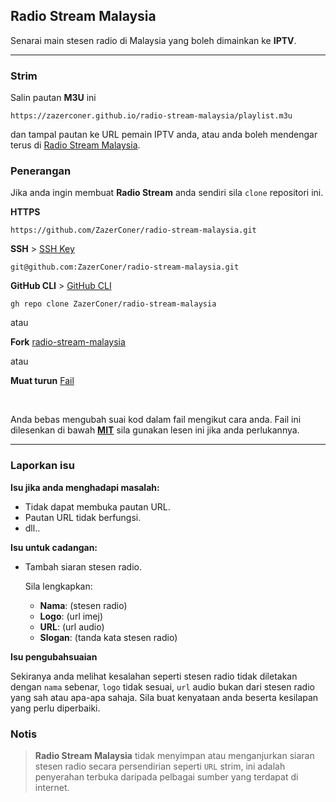 ## Radio Stream Malaysia

Senarai main stesen radio di Malaysia yang boleh dimainkan ke **IPTV**.

<hr>

### Strim

Salin pautan **M3U** ini

```url
https://zazerconer.github.io/radio-stream-malaysia/playlist.m3u
```

dan tampal pautan ke URL pemain IPTV anda, atau anda boleh mendengar terus di [Radio Stream Malaysia](https://zazerconer.github.io/radio-stream-malaysia/).

### Penerangan

Jika anda ingin membuat **Radio Stream** anda sendiri sila `clone` repositori ini.

**HTTPS**

```url
https://github.com/ZazerConer/radio-stream-malaysia.git
```

**SSH** > [SSH Key](https://github.com/settings/ssh/new)

```code
git@github.com:ZazerConer/radio-stream-malaysia.git
```

**GitHub CLI** > [GitHub CLI](https://cli.github.com/)

```code
gh repo clone ZazerConer/radio-stream-malaysia
```

atau

**Fork** [radio-stream-malaysia](https://github.com/ZazerConer/radio-stream-malaysia/fork)

atau

**Muat turun** [Fail](https://github.com/ZazerConer/radio-stream-malaysia/archive/refs/heads/master.zip)

<br>

Anda bebas mengubah suai kod dalam fail mengikut cara anda. Fail ini dilesenkan di bawah **[MIT](https://github.com/ZazerConer/radio-stream-malaysia/blob/master/LICENSE)** sila gunakan lesen ini jika anda perlukannya.

<hr>

### Laporkan isu

**Isu jika anda menghadapi masalah:**

- Tidak dapat membuka pautan URL.
- Pautan URL tidak berfungsi.
- dll..

**Isu untuk cadangan:**

- Tambah siaran stesen radio.

  Sila lengkapkan:

  - **Nama**: (stesen radio)
  - **Logo**: (url imej)
  - **URL**: (url audio)
  - **Slogan**: (tanda kata stesen radio)

**Isu pengubahsuaian**

Sekiranya anda melihat kesalahan seperti stesen radio tidak diletakan dengan `nama` sebenar, `logo` tidak sesuai, `url` audio bukan dari stesen radio yang sah atau apa-apa sahaja.
Sila buat kenyataan anda beserta kesilapan yang perlu diperbaiki.

### Notis

> **Radio Stream Malaysia** tidak menyimpan atau menganjurkan siaran stesen radio secara persendirian seperti `URL` strim, ini adalah penyerahan terbuka daripada pelbagai sumber yang terdapat di internet.

<br>

